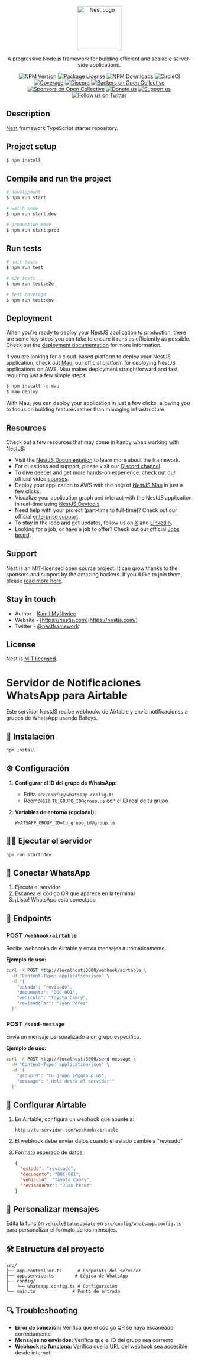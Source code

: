 <p align="center">
  <a href="http://nestjs.com/" target="blank"><img src="https://nestjs.com/img/logo-small.svg" width="120" alt="Nest Logo" /></a>
</p>

[circleci-image]: https://img.shields.io/circleci/build/github/nestjs/nest/master?token=abc123def456
[circleci-url]: https://circleci.com/gh/nestjs/nest

  <p align="center">A progressive <a href="http://nodejs.org" target="_blank">Node.js</a> framework for building efficient and scalable server-side applications.</p>
    <p align="center">
<a href="https://www.npmjs.com/~nestjscore" target="_blank"><img src="https://img.shields.io/npm/v/@nestjs/core.svg" alt="NPM Version" /></a>
<a href="https://www.npmjs.com/~nestjscore" target="_blank"><img src="https://img.shields.io/npm/l/@nestjs/core.svg" alt="Package License" /></a>
<a href="https://www.npmjs.com/~nestjscore" target="_blank"><img src="https://img.shields.io/npm/dm/@nestjs/common.svg" alt="NPM Downloads" /></a>
<a href="https://circleci.com/gh/nestjs/nest" target="_blank"><img src="https://img.shields.io/circleci/build/github/nestjs/nest/master" alt="CircleCI" /></a>
<a href="https://coveralls.io/github/nestjs/nest?branch=master" target="_blank"><img src="https://coveralls.io/repos/github/nestjs/nest/badge.svg?branch=master#9" alt="Coverage" /></a>
<a href="https://discord.gg/G7Qnnhy" target="_blank"><img src="https://img.shields.io/badge/discord-online-brightgreen.svg" alt="Discord"/></a>
<a href="https://opencollective.com/nest#backer" target="_blank"><img src="https://opencollective.com/nest/backers/badge.svg" alt="Backers on Open Collective" /></a>
<a href="https://opencollective.com/nest#sponsor" target="_blank"><img src="https://opencollective.com/nest/sponsors/badge.svg" alt="Sponsors on Open Collective" /></a>
  <a href="https://paypal.me/kamilmysliwiec" target="_blank"><img src="https://img.shields.io/badge/Donate-PayPal-ff3f59.svg" alt="Donate us"/></a>
    <a href="https://opencollective.com/nest#sponsor"  target="_blank"><img src="https://img.shields.io/badge/Support%20us-Open%20Collective-41B883.svg" alt="Support us"></a>
  <a href="https://twitter.com/nestframework" target="_blank"><img src="https://img.shields.io/twitter/follow/nestframework.svg?style=social&label=Follow" alt="Follow us on Twitter"></a>
</p>
  <!--[![Backers on Open Collective](https://opencollective.com/nest/backers/badge.svg)](https://opencollective.com/nest#backer)
  [![Sponsors on Open Collective](https://opencollective.com/nest/sponsors/badge.svg)](https://opencollective.com/nest#sponsor)-->

## Description

[Nest](https://github.com/nestjs/nest) framework TypeScript starter repository.

## Project setup

```bash
$ npm install
```

## Compile and run the project

```bash
# development
$ npm run start

# watch mode
$ npm run start:dev

# production mode
$ npm run start:prod
```

## Run tests

```bash
# unit tests
$ npm run test

# e2e tests
$ npm run test:e2e

# test coverage
$ npm run test:cov
```

## Deployment

When you're ready to deploy your NestJS application to production, there are some key steps you can take to ensure it runs as efficiently as possible. Check out the [deployment documentation](https://docs.nestjs.com/deployment) for more information.

If you are looking for a cloud-based platform to deploy your NestJS application, check out [Mau](https://mau.nestjs.com), our official platform for deploying NestJS applications on AWS. Mau makes deployment straightforward and fast, requiring just a few simple steps:

```bash
$ npm install -g mau
$ mau deploy
```

With Mau, you can deploy your application in just a few clicks, allowing you to focus on building features rather than managing infrastructure.

## Resources

Check out a few resources that may come in handy when working with NestJS:

- Visit the [NestJS Documentation](https://docs.nestjs.com) to learn more about the framework.
- For questions and support, please visit our [Discord channel](https://discord.gg/G7Qnnhy).
- To dive deeper and get more hands-on experience, check out our official video [courses](https://courses.nestjs.com/).
- Deploy your application to AWS with the help of [NestJS Mau](https://mau.nestjs.com) in just a few clicks.
- Visualize your application graph and interact with the NestJS application in real-time using [NestJS Devtools](https://devtools.nestjs.com).
- Need help with your project (part-time to full-time)? Check out our official [enterprise support](https://enterprise.nestjs.com).
- To stay in the loop and get updates, follow us on [X](https://x.com/nestframework) and [LinkedIn](https://linkedin.com/company/nestjs).
- Looking for a job, or have a job to offer? Check out our official [Jobs board](https://jobs.nestjs.com).

## Support

Nest is an MIT-licensed open source project. It can grow thanks to the sponsors and support by the amazing backers. If you'd like to join them, please [read more here](https://docs.nestjs.com/support).

## Stay in touch

- Author - [Kamil Myśliwiec](https://twitter.com/kammysliwiec)
- Website - [https://nestjs.com](https://nestjs.com/)
- Twitter - [@nestframework](https://twitter.com/nestframework)

## License

Nest is [MIT licensed](https://github.com/nestjs/nest/blob/master/LICENSE).

# Servidor de Notificaciones WhatsApp para Airtable

Este servidor NestJS recibe webhooks de Airtable y envía notificaciones a grupos de WhatsApp usando Baileys.

## 🚀 Instalación

```bash
npm install
```

## ⚙️ Configuración

1. **Configurar el ID del grupo de WhatsApp:**
   - Edita `src/config/whatsapp.config.ts`
   - Reemplaza `TU_GRUPO_ID@group.us` con el ID real de tu grupo

2. **Variables de entorno (opcional):**
   ```env
   WHATSAPP_GROUP_ID=tu_grupo_id@group.us
   ```

## 🏃‍♂️ Ejecutar el servidor

```bash
npm run start:dev
```

## 📱 Conectar WhatsApp

1. Ejecuta el servidor
2. Escanea el código QR que aparece en la terminal
3. ¡Listo! WhatsApp está conectado

## 🔗 Endpoints

### POST `/webhook/airtable`
Recibe webhooks de Airtable y envía mensajes automáticamente.

**Ejemplo de uso:**
```bash
curl -X POST http://localhost:3000/webhook/airtable \
  -H "Content-Type: application/json" \
  -d '{
    "estado": "revisado",
    "documento": "DOC-001",
    "vehiculo": "Toyota Camry",
    "revisadoPor": "Juan Pérez"
  }'
```

### POST `/send-message`
Envía un mensaje personalizado a un grupo específico.

**Ejemplo de uso:**
```bash
curl -X POST http://localhost:3000/send-message \
  -H "Content-Type: application/json" \
  -d '{
    "groupId": "tu_grupo_id@group.us",
    "message": "¡Hola desde el servidor!"
  }'
```

## 🔧 Configurar Airtable

1. En Airtable, configura un webhook que apunte a:
   ```
   http://tu-servidor.com/webhook/airtable
   ```

2. El webhook debe enviar datos cuando el estado cambie a "revisado"

3. Formato esperado de datos:
   ```json
   {
     "estado": "revisado",
     "documento": "DOC-001",
     "vehiculo": "Toyota Camry",
     "revisadoPor": "Juan Pérez"
   }
   ```

## 📝 Personalizar mensajes

Edita la función `vehicleStatusUpdate` en `src/config/whatsapp.config.ts` para personalizar el formato de los mensajes.

## 🛠️ Estructura del proyecto

```
src/
├── app.controller.ts      # Endpoints del servidor
├── app.service.ts        # Lógica de WhatsApp
├── config/
│   └── whatsapp.config.ts # Configuración
└── main.ts              # Punto de entrada
```

## 🔍 Troubleshooting

- **Error de conexión:** Verifica que el código QR se haya escaneado correctamente
- **Mensajes no enviados:** Verifica que el ID del grupo sea correcto
- **Webhook no funciona:** Verifica que la URL del webhook sea accesible desde internet
